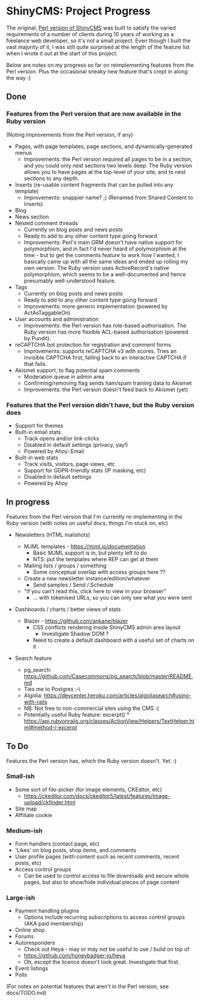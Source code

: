 # ShinyCMS: Project Progress

The original, [Perl version of ShinyCMS](https://github.com/denny/ShinyCMS) was
built to satisfy the varied requirements of a number of clients during 10 years
of working as a freelance web developer, so it's not a small project. Even
though I built the vast majority of it, I was still quite surprised at the
length of the feature list when I wrote it out at the start of this project.

Below are notes on my progress so far on reimplementing features from the Perl
version. Plus the occasional sneaky new feature that's crept in along the way :)


## Done

### Features from the Perl version that are now available in the Ruby version

(Noting improvements from the Perl version, if any)

* Pages, with page templates, page sections, and dynamically-generated menus
  * Improvements: the Perl version required all pages to be in a section, and
    you could only nest sections two levels deep. The Ruby version allows you
    to have pages at the top-level of your site, and to nest sections to any
    depth.
* Inserts (re-usable content fragments that can be pulled into any template)
  * Improvements: snappier name? ;) (Renamed from Shared Content to Inserts)
* Blog
* News section
* Nested comment threads
  * Currently on blog posts and news posts
  * Ready to add to any other content type going forward
  * Improvements: Perl's main ORM doesn't have native support for polymorphism,
      and in fact I'd never heard of polymorphism at the time - but to get the
      comments feature to work how I wanted, I basically came up with all the
      same ideas and ended up rolling my own version. The Ruby version uses
      ActiveRecord's native polymorphism, which seems to be a well-documented
      and hence presumably well-understood feature.
* Tags
  * Currently on blog posts and news posts
  * Ready to add to any other content type going forward
  * Improvements: more generic implementation (powered by ActAsTaggableOn)
* User accounts and administration
  * Improvements: the Perl version has role-based authorisation. The Ruby
    version has more flexible ACL-based authorisation (powered by Pundit).
* reCAPTCHA bot protection for registration and comment forms
  * Improvements: supports reCAPTCHA v3 with scores. Tries an invisible
    CAPTCHA first, falling back to an interactive CAPTCHA if that fails.
* Akismet support, to flag potential spam comments
  * Moderation queue in admin area
  * Confirming/removing flag sends ham/spam training data to Akismet
  * Improvements: the Perl version doesn't feed back to Akismet (yet)

### Features that the Perl version didn't have, but the Ruby version does

* Support for themes
* Built-in email stats
  * Track opens and/or link-clicks
  * Disabled in default settings (privacy, yay!)
  * Powered by Ahoy::Email
* Built-in web stats
  * Track visits, visitors, page views, etc
  * Support for GDPR-friendly stats (IP masking, etc)
  * Disabled in default settings
  * Powered by Ahoy


## In progress

Features from the Perl version that I'm currently re-implementing in the Ruby
version (with notes on useful docs, things I'm stuck on, etc)

* Newsletters (HTML mailshots)
  * MJML templates - https://mjml.io/documentation
    * Basic MJML support is in, but plenty left to do
    * NTS: put the templates where REP can get at them
  * Mailing lists / groups / something
    * Some conceptual overlap with access groups here ??
  * Create a new newsletter instance/edition/whatever
    * Send samples / Send / Schedule
  * "If you can't read this, click here to view in your browser"
    * ... with tokenised URLs, so you can only see what you were sent

* Dashboards / charts / better views of stats
  * Blazer - https://github.com/ankane/blazer
    * CSS conflicts rendering inside ShinyCMS admin area layout
      * Investigate Shadow DOM ?
    * Need to create a default dashboard with a useful set of charts on it

* Search feature
	* pg_search: https://github.com/Casecommons/pg_search/blob/master/README.md
    * Ties me to Postgres :-\
	* Algolia: https://devcenter.heroku.com/articles/algoliasearch#using-with-rails
    * NB: Not free to non-commercial sites using the CMS :(
  * Potentially useful Ruby feature: excerpt()
		* https://api.rubyonrails.org/classes/ActionView/Helpers/TextHelper.html#method-i-excerpt


## To Do

Features the Perl version has, which the Ruby version doesn't. Yet. :)

### Small-ish

* Some sort of file-picker (for image elements, CKEditor, etc)
  * https://ckeditor.com/docs/ckeditor5/latest/features/image-upload/ckfinder.html
* Site map
* Affiliate cookie

### Medium-ish

* Form handlers (contact page, etc)
* 'Likes' on blog posts, shop items, and comments
* User profile pages (with content such as recent comments, recent posts, etc)
* Access control groups
  * Can be used to control access to file downloads and secure whole pages,
    but also to show/hide individual pieces of page content

### Large-ish

* Payment handling plugins
  * Options include recurring subscriptions to access control groups (AKA paid membership)
* Online shop
* Forums
* Autoresponders
	* Check out Heya - may or may not be useful to use / build on top of
	* https://github.com/honeybadger-io/heya
	* Oh, except the licence doesn't look great. Investigate that first.
* Event listings
* Polls

(For notes on potential features that aren't in the Perl version, see docs/TODO.md)
